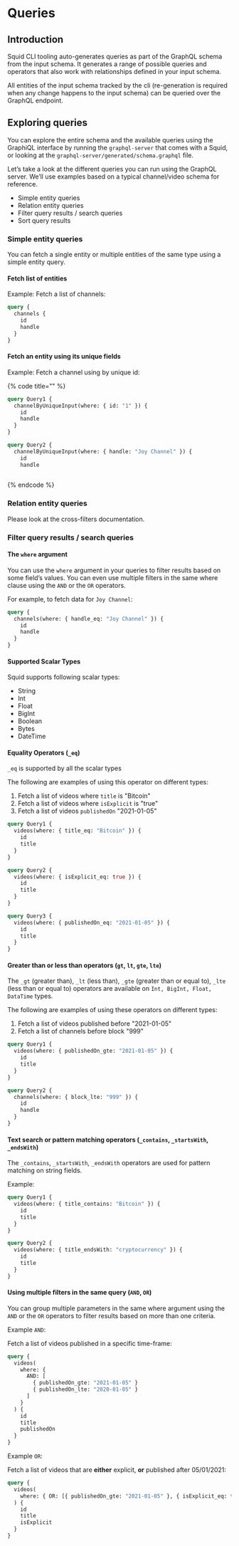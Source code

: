 # Queries

## Introduction

Squid CLI tooling auto-generates queries as part of the GraphQL schema from the input schema. It generates a range of possible queries and operators that also work with relationships defined in your input schema.

All entities of the input schema tracked by the cli (re-generation is required when any change happens to the input schema) can be queried over the GraphQL endpoint.

## Exploring queries

You can explore the entire schema and the available queries using the GraphiQL interface by running the `graphql-server` that comes with a Squid, or looking at the `graphql-server/generated/schema.graphql` file.

Let’s take a look at the different queries you can run using the GraphQL server. We’ll use examples based on a typical channel/video schema for reference.

* Simple entity queries
* Relation entity queries
* Filter query results / search queries
* Sort query results

### Simple entity queries

You can fetch a single entity or multiple entities of the same type using a simple entity query.

#### **Fetch list of entities**

Example: Fetch a list of channels:

```graphql
query {
  channels {
    id
    handle
  }
}
```

#### **Fetch an entity using its unique fields**

Example: Fetch a channel using by unique id:

{% code title="" %}
```graphql
query Query1 {
  channelByUniqueInput(where: { id: "1" }) {
    id
    handle
  }
}

query Query2 {
  channelByUniqueInput(where: { handle: "Joy Channel" }) {
    id
    handle
  
```
{% endcode %}

### Relation entity queries

Please look at the cross-filters documentation.

### Filter query results / search queries

#### **The `where` argument**

You can use the `where` argument in your queries to filter results based on some field’s values. You can even use multiple filters in the same where clause using the `AND` or the `OR` operators.

For example, to fetch data for `Joy Channel`:

```graphql
query {
  channels(where: { handle_eq: "Joy Channel" }) {
    id
    handle
  }
}
```

#### **Supported Scalar Types**

Squid supports following scalar types:

* String
* Int
* Float
* BigInt
* Boolean
* Bytes
* DateTime

#### **Equality Operators (`_eq`)**

`_eq` is supported by all the scalar types

The following are examples of using this operator on different types:

1. Fetch a list of videos where `title` is "Bitcoin"
2. Fetch a list of videos where `isExplicit` is "true"
3. Fetch a list of videos `publishedOn` "2021-01-05"

```graphql
query Query1 {
  videos(where: { title_eq: "Bitcoin" }) {
    id
    title
  }
}

query Query2 {
  videos(where: { isExplicit_eq: true }) {
    id
    title
  }
}

query Query3 {
  videos(where: { publishedOn_eq: "2021-01-05" }) {
    id
    title
  }
}
```

#### **Greater than or less than operators (`gt`, `lt`, `gte`, `lte`)**

The `_gt` (greater than), `_lt` (less than), `_gte` (greater than or equal to), `_lte` (less than or equal to) operators are available on `Int, BigInt, Float, DataTime` types.

The following are examples of using these operators on different types:

1. Fetch a list of videos published before "2021-01-05"
2. Fetch a list of channels before block "999"

```graphql
query Query1 {
  videos(where: { publishedOn_gte: "2021-01-05" }) {
    id
    title
  }
}

query Query2 {
  channels(where: { block_lte: "999" }) {
    id
    handle
  }
}
```

#### **Text search or pattern matching operators (`_contains`, `_startsWith`, `_endsWith`)**

The `_contains`, `_startsWith`, `_endsWith` operators are used for pattern matching on string fields.

Example:

```graphql
query Query1 {
  videos(where: { title_contains: "Bitcoin" }) {
    id
    title
  }
}

query Query2 {
  videos(where: { title_endsWith: "cryptocurrency" }) {
    id
    title
  }
}
```

#### **Using multiple filters in the same query (`AND`, `OR`)**

You can group multiple parameters in the same where argument using the `AND` or the `OR` operators to filter results based on more than one criteria.

Example `AND`:

Fetch a list of videos published in a specific time-frame:

```graphql
query {
  videos(
    where: {
      AND: [
        { publishedOn_gte: "2021-01-05" }
        { publishedOn_lte: "2020-01-05" }
      ]
    }
  ) {
    id
    title
    publishedOn
  }
}
```

Example `OR`:

Fetch a list of videos that are **either** explicit, **or** published after 05/01/2021:

```graphql
query {
  videos(
    where: { OR: [{ publishedOn_gte: "2021-01-05" }, { isExplicit_eq: true }] }
  ) {
    id
    title
    isExplicit
  }
}
```
